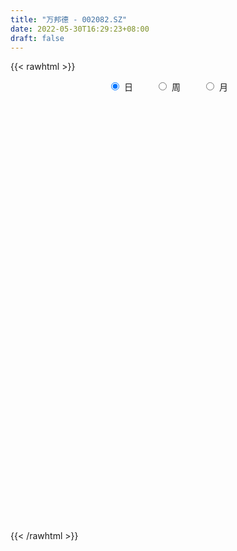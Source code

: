 ```yaml
---
title: "万邦德 - 002082.SZ"
date: 2022-05-30T16:29:23+08:00
draft: false
---
```

{{< rawhtml >}}
    <div style="text-align: center">
        <label style="padding: 1rem;"><input style="margin-right: .5rem" type="radio" name="period" value="D" checked onclick="period_change(this)">日</label>
        <label style="padding: 1rem;"><input style="margin-right: .5rem" type="radio" name="period" value="W" onclick="period_change(this)">周</label>
        <label style="padding: 1rem;"><input style="margin-right: .5rem" type="radio" name="period" value="M" onclick="period_change(this)">月</label>
    </div>
    <div id="chart" style="height: 700px;"></div> 
    <script type="text/javascript">
        const D_v = [28041.05,21385.95,26656.6,60940.39,84590.43,48829.0,74151.83,67002.78,101753.19,66875.9,48591.15,37279.53,41917.59,30483.77,31093.28,25110.01,25707.08,20343.27,20850.24,19940.34,15961.66,18935.76,33707.03,16311.0,20662.87,30555.64,23212.0,17057.17,13173.0,21598.0,29287.83,27533.88,14285.0,12493.0,19535.0,25177.94,18596.88,20630.01,17788.0,16019.2,27552.15,14223.0,18179.01,25129.67,15780.05,12819.27,15239.25,21300.01,19626.08,17067.39,13701.0,17427.08,26303.26,21271.68,14288.82,13863.0,11396.02,9506.0,12173.08,16184.8,18778.0,13292.35,17015.34,21095.1,14339.01,12090.0,19205.4,14644.54,18525.0,44037.96,27195.15,16597.19,14135.59,17952.23,19597.12,23151.64,30076.55,21610.22,21503.87,30706.49,16495.06,15953.96,33620.06,25690.94,16095.38,21426.0,16592.62,16226.53,12427.81,11813.21,15166.0,11798.81,19248.0,9147.27,12982.02,21003.88,21719.78,41225.14,16579.11,15783.35,12030.8,8662.0,10385.47,10559.0,7126.02,13266.0,5618.65,9020.53,8719.0,5116.09,10324.0,12404.0,6352.09,8592.65,10605.96,9063.35,5489.33,9841.49,14915.46,8014.5,14176.0,13998.31,8562.55,8955.76,6453.0,59122.06,32837.22,28508.09,21810.07,14129.0,24237.1,18666.27,18986.96,43755.73,20900.0,14172.0,12159.0,10008.0,9577.0,9800.53,15966.61,14773.0,12353.28,7121.0,15126.49,91057.87,97061.16,25760.23,345442.29,372550.57,375080.97,246952.52,254947.68,413386.56,280874.47,247018.8,208793.02,158878.63,103261.04,93409.78,155860.2,122015.16,246918.17,331016.28,459202.37,293415.49,141907.44,140925.74,115643.38,81020.68,83452.08,65970.26,63623.34,46884.3,50453.51,47423.0,68354.76,53913.46,54952.0,55468.66,50251.98,35414.56,86560.71,61275.4,66046.77,47438.2,40176.95,99055.26,61282.76,52797.34,30763.6,49667.69,39818.6,60821.0,83136.11,60189.1,70164.84,60967.79,74831.02,62695.0,65277.73,56711.79,95387.61,99958.09,122828.16,287801.31,208081.83,183668.78,270096.0,158067.17,214300.05,155204.78,226303.9,148052.21,130141.76,122630.22,494789.21,298608.36,224269.18,207988.98,167040.18,158742.86,74945.55,76862.38,78422.59,76948.0,59049.0,79240.83,69661.63,66692.62,85037.84,75673.0,61121.11,60138.63,44965.8,48481.2,101856.0,59197.0,44099.85,46851.0,45711.94,46235.01,32123.44,50266.62,65413.0,59716.0,41071.0,40483.85,37514.0,55789.71]
const D_histogram = [0.0,-0.005654245,-0.0208292091,0.000971908,0.0341271556,0.040527504,0.0498458405,0.0654134741,0.1034674614,0.0989483161,0.0747764769,0.0617195893,0.0568113069,0.045012872,0.017286367,-0.0087986476,-0.0248092147,-0.0444584704,-0.0480262402,-0.0635541386,-0.0773232667,-0.0865392894,-0.0628650287,-0.0464769561,-0.0437051809,-0.0571716448,-0.0563671468,-0.0490842938,-0.0526889023,-0.0449395666,-0.0342066652,-0.0482536372,-0.0623077458,-0.0646385732,-0.0714773209,-0.0901927856,-0.0800659681,-0.062420571,-0.0523325853,-0.0422855777,-0.0524780336,-0.0561951572,-0.0497871403,-0.0506570347,-0.0457166979,-0.0411184635,-0.0336910988,-0.0324611757,-0.0325534712,-0.0493498897,-0.0539251485,-0.0166543106,0.0225928274,0.0533116588,0.0648279169,0.0610042103,0.0501798215,0.0462696061,0.0391344631,0.0264337788,0.0287192097,0.0210670853,0.0069012379,-0.0221075965,-0.0333215833,-0.0416527751,-0.0482835934,-0.0450947078,-0.0307099956,0.0193640931,0.0278735331,0.0391775736,0.0375114595,0.0423958105,0.0382696592,0.0337303879,0.0284550822,0.0248446597,0.0313448649,0.0463227294,0.0535981272,0.0427786859,0.0600161967,0.0414683693,0.0313630802,0.0167968375,-0.0011164947,-0.0214624799,-0.0307305377,-0.0344138073,-0.0438977703,-0.0506766888,-0.0731582192,-0.0709513959,-0.0621588366,-0.0355178274,-0.0034726055,0.0468805162,0.0721388689,0.0827325094,0.0865815754,0.0826132783,0.0692977052,0.0436435784,0.0217120707,0.0083194412,-0.0041434958,-0.0096173583,-0.0167835018,-0.0131092407,-0.0193957488,-0.0200645386,-0.0203223444,-0.0202627201,-0.0110266065,-0.0041560074,0.001519414,0.0004011533,0.0142277502,0.0207098375,0.0324123509,0.0352124074,0.0379491264,0.0321198933,0.0294503539,0.0709537258,0.082285062,0.0968979581,0.1061990237,0.1025066377,0.1040318449,0.0925558591,0.0822560868,0.0743223485,0.0540782125,0.0334378999,0.0122787058,-0.0011045559,-0.0133771601,-0.0153453133,-0.0266711033,-0.0368258069,-0.0500974729,-0.054940236,-0.0490154274,0.0240861949,0.1417877039,0.288608407,0.2755710904,0.3315100284,0.3835979452,0.3058610167,0.3205235318,0.3475668688,0.3169809464,0.260727671,0.1192654512,0.0291807946,-0.0597834148,-0.0985730755,-0.114505218,-0.1271398972,-0.0869779042,0.027126737,0.0685765515,-0.0105935761,-0.0897157894,-0.1823247192,-0.2385496421,-0.2920912035,-0.3557946533,-0.3681101722,-0.3907663222,-0.3757058129,-0.3541691888,-0.3135789843,-0.2586304005,-0.2212239996,-0.2115856295,-0.1855513741,-0.1559259349,-0.1220563556,-0.0889384698,-0.0616541762,-0.0252761445,-0.0175947297,-0.0040116566,0.008738498,0.0107056449,0.0147211629,0.0140329179,0.0295458397,0.0345493091,0.0166702065,-0.0293300543,-0.0809052038,-0.1260665888,-0.1307298228,-0.10117089,-0.0974298231,-0.1213321245,-0.1118916139,-0.0907268112,-0.0701361015,0.0149074269,0.0605517907,0.0904579382,0.1202129545,0.1639938639,0.1577375444,0.1749705009,0.1730768988,0.1544326923,0.1048550792,0.0873885618,0.1430955888,0.1890894933,0.1980735791,0.1752800975,0.0765667046,-0.013039302,-0.1113552603,-0.1714321631,-0.2091069208,-0.2398615275,-0.2768833501,-0.2948398716,-0.3375239197,-0.3537710738,-0.328177541,-0.2807818082,-0.2113546567,-0.148507174,-0.0908252614,-0.0366450935,0.0157744395,0.0668592756,0.1149153887,0.1416994681,0.1636344477,0.1727109853,0.1824312997,0.1826952952,0.1785165446,0.1873197644,0.1510409285,0.1308209119,0.109940872,0.0863002478,0.0606955744]
const D_fast = [0.0,-0.0070678063,-0.0274500726,-0.0054059785,0.0362810579,0.0528132824,0.074593079,0.1065140811,0.1704349337,0.1906528674,0.1851751475,0.1875481572,0.1968427016,0.1962974847,0.1728925714,0.1446078949,0.1223950242,0.0916311508,0.076056821,0.044640388,0.0115404432,-0.0193104018,-0.0113523983,-0.0065835648,-0.0147380848,-0.04249746,-0.0557847486,-0.0607729691,-0.0775498031,-0.0810353591,-0.078854124,-0.1049645053,-0.1345955504,-0.1530860211,-0.177794099,-0.2190577601,-0.2289474346,-0.2269071803,-0.2299023409,-0.2304267277,-0.253738692,-0.2715046049,-0.2775433731,-0.2910775262,-0.2975663638,-0.3032477453,-0.3042431553,-0.3111285261,-0.3193591895,-0.3484930803,-0.3665496263,-0.3334423661,-0.2885470212,-0.2445002751,-0.2167770377,-0.2053496918,-0.2036291252,-0.195971939,-0.1933234663,-0.1994157059,-0.1899504726,-0.1923358257,-0.2047763635,-0.239312097,-0.2588564797,-0.2776008653,-0.296302582,-0.3043873733,-0.29768016,-0.2427650481,-0.2272872247,-0.2061887908,-0.1984770401,-0.1829937364,-0.177552473,-0.1736591472,-0.1718206824,-0.16921994,-0.1548835186,-0.1283249717,-0.1076500421,-0.1077748119,-0.075533252,-0.083713987,-0.085978506,-0.0963455394,-0.1145379953,-0.1402496004,-0.1572002927,-0.1694870141,-0.1899454196,-0.2093935103,-0.2501645955,-0.2656956213,-0.2724427711,-0.2546812188,-0.2235041482,-0.1614308975,-0.1181378276,-0.0868610597,-0.0613665998,-0.0446815775,-0.0406727243,-0.0554159564,-0.0719194464,-0.0832322156,-0.0967310266,-0.1046092287,-0.1159712476,-0.1155742966,-0.126709742,-0.1323946664,-0.1377330584,-0.142739114,-0.1362596521,-0.1304280548,-0.12437278,-0.1253907523,-0.1080072178,-0.0963476712,-0.0765420701,-0.0649389117,-0.0527149111,-0.0505141709,-0.0458211218,0.0134206816,0.0453232833,0.0841606689,0.1200114904,0.1419457638,0.1694789323,0.1811419112,0.1914061606,0.2020530095,0.1953284266,0.183047589,0.1649580713,0.1512986706,0.1356817764,0.1298772949,0.1118837291,0.0925225737,0.0667265395,0.0481487174,0.0418196691,0.1209428402,0.2740912752,0.4930640801,0.548919536,0.6877359811,0.8357233842,0.8344517098,0.9292451079,1.0431801621,1.0918394763,1.1007681187,0.9891222617,0.9063328038,0.8024227407,0.738989811,0.694431364,0.6500117105,0.6684292274,0.7893155529,0.8479095053,0.7660909837,0.664539823,0.5263497134,0.41048738,0.2839230177,0.1312709045,0.0269278426,-0.0934198879,-0.1722858318,-0.239291505,-0.2770960465,-0.2868050629,-0.3047046619,-0.3479626991,-0.3683162873,-0.3776723317,-0.3743168414,-0.363433573,-0.3515628234,-0.3215038279,-0.3182210955,-0.3056409365,-0.2907061574,-0.2860625994,-0.2783667906,-0.2755468061,-0.2526474245,-0.2390066277,-0.2527181787,-0.306050953,-0.3778524035,-0.4545304357,-0.4918761254,-0.4876099151,-0.508226304,-0.5624616365,-0.5809940294,-0.5825109295,-0.5794542452,-0.4906838601,-0.4299015486,-0.3773809165,-0.3175726616,-0.2327932862,-0.1996152196,-0.1386396378,-0.0972640152,-0.0773000487,-0.1006638919,-0.096283269,-0.0048023448,0.0884639331,0.1469664137,0.1679929564,0.0884212397,-0.0044445924,-0.1305993657,-0.2335343093,-0.3234857973,-0.4142057858,-0.520448446,-0.6121149353,-0.7391799633,-0.843869886,-0.9003207383,-0.9231204576,-0.9065319703,-0.8808112811,-0.8458356839,-0.8008167893,-0.7444536464,-0.6766539915,-0.5998690312,-0.5376600847,-0.4748164932,-0.4225622093,-0.36723407,-0.3212962507,-0.2808458651,-0.2252127042,-0.223731308,-0.2112460966,-0.2046409185,-0.2067064808,-0.2171372605]
const D_slow = [0.0,-0.0014135613,-0.0066208635,-0.0063778865,0.0021539024,0.0122857784,0.0247472385,0.041100607,0.0669674724,0.0917045514,0.1103986706,0.1258285679,0.1400313947,0.1512846127,0.1556062044,0.1534065425,0.1472042388,0.1360896212,0.1240830612,0.1081945265,0.0888637099,0.0672288875,0.0515126304,0.0398933913,0.0289670961,0.0146741849,0.0005823982,-0.0116886753,-0.0248609008,-0.0360957925,-0.0446474588,-0.0567108681,-0.0722878046,-0.0884474479,-0.1063167781,-0.1288649745,-0.1488814665,-0.1644866093,-0.1775697556,-0.18814115,-0.2012606584,-0.2153094477,-0.2277562328,-0.2404204915,-0.2518496659,-0.2621292818,-0.2705520565,-0.2786673504,-0.2868057182,-0.2991431906,-0.3126244778,-0.3167880554,-0.3111398486,-0.2978119339,-0.2816049547,-0.2663539021,-0.2538089467,-0.2422415452,-0.2324579294,-0.2258494847,-0.2186696823,-0.213402911,-0.2116776015,-0.2172045006,-0.2255348964,-0.2359480902,-0.2480189885,-0.2592926655,-0.2669701644,-0.2621291411,-0.2551607579,-0.2453663645,-0.2359884996,-0.2253895469,-0.2158221322,-0.2073895352,-0.2002757646,-0.1940645997,-0.1862283835,-0.1746477011,-0.1612481693,-0.1505534978,-0.1355494487,-0.1251823563,-0.1173415863,-0.1131423769,-0.1134215006,-0.1187871205,-0.126469755,-0.1350732068,-0.1460476494,-0.1587168216,-0.1770063764,-0.1947442253,-0.2102839345,-0.2191633914,-0.2200315427,-0.2083114137,-0.1902766965,-0.1695935691,-0.1479481753,-0.1272948557,-0.1099704294,-0.0990595348,-0.0936315171,-0.0915516568,-0.0925875308,-0.0949918704,-0.0991877458,-0.102465056,-0.1073139932,-0.1123301278,-0.1174107139,-0.122476394,-0.1252330456,-0.1262720474,-0.1258921939,-0.1257919056,-0.1222349681,-0.1170575087,-0.108954421,-0.1001513191,-0.0906640375,-0.0826340642,-0.0752714757,-0.0575330443,-0.0369617788,-0.0127372892,0.0138124667,0.0394391261,0.0654470874,0.0885860521,0.1091500738,0.127730661,0.1412502141,0.1496096891,0.1526793655,0.1524032265,0.1490589365,0.1452226082,0.1385548324,0.1293483806,0.1168240124,0.1030889534,0.0908350966,0.0968566453,0.1323035713,0.204455673,0.2733484456,0.3562259527,0.452125439,0.5285906932,0.6087215761,0.6956132933,0.7748585299,0.8400404477,0.8698568105,0.8771520091,0.8622061554,0.8375628866,0.8089365821,0.7771516077,0.7554071317,0.7621888159,0.7793329538,0.7766845598,0.7542556124,0.7086744326,0.6490370221,0.5760142212,0.4870655579,0.3950380148,0.2973464343,0.2034199811,0.1148776839,0.0364829378,-0.0281746623,-0.0834806622,-0.1363770696,-0.1827649132,-0.2217463969,-0.2522604858,-0.2744951032,-0.2899086473,-0.2962276834,-0.3006263658,-0.30162928,-0.2994446555,-0.2967682442,-0.2930879535,-0.289579724,-0.2821932641,-0.2735559368,-0.2693883852,-0.2767208988,-0.2969471997,-0.3284638469,-0.3611463026,-0.3864390251,-0.4107964809,-0.441129512,-0.4691024155,-0.4917841183,-0.5093181437,-0.505591287,-0.4904533393,-0.4678388547,-0.4377856161,-0.3967871501,-0.357352764,-0.3136101388,-0.2703409141,-0.231732741,-0.2055189712,-0.1836718307,-0.1478979335,-0.1006255602,-0.0511071654,-0.0072871411,0.0118545351,0.0085947096,-0.0192441055,-0.0621021462,-0.1143788764,-0.1743442583,-0.2435650959,-0.3172750637,-0.4016560437,-0.4900988121,-0.5721431974,-0.6423386494,-0.6951773136,-0.7323041071,-0.7550104224,-0.7641716958,-0.7602280859,-0.743513267,-0.7147844199,-0.6793595528,-0.6384509409,-0.5952731946,-0.5496653697,-0.5039915459,-0.4593624097,-0.4125324686,-0.3747722365,-0.3420670085,-0.3145817905,-0.2930067286,-0.277832835]
const D_data = [['2021-05-19', 12.6227, 12.3667, 12.347, 12.6227],['2021-05-20', 12.3076, 12.2781, 12.1895, 12.5538],['2021-05-21', 12.1698, 12.091, 11.9827, 12.3076],['2021-05-24', 12.1009, 12.5636, 11.8646, 12.7802],['2021-05-25', 12.6129, 12.8689, 12.6129, 13.0756],['2021-05-26', 12.6719, 12.6719, 12.5341, 12.859],['2021-05-27', 12.9476, 12.7901, 12.7605, 13.2922],['2021-05-28', 12.8098, 12.987, 12.6522, 13.2627],['2021-05-31', 13.4, 13.49, 13.3, 13.66],['2021-06-01', 13.47, 13.14, 13.0, 13.47],['2021-06-02', 13.15, 12.9, 12.85, 13.3],['2021-06-03', 12.94, 13.01, 12.85, 13.25],['2021-06-04', 13.02, 13.13, 12.84, 13.4],['2021-06-07', 13.15, 13.06, 12.73, 13.4],['2021-06-08', 12.98, 12.8, 12.75, 13.0],['2021-06-09', 12.88, 12.7, 12.67, 12.88],['2021-06-10', 12.7, 12.72, 12.6, 12.88],['2021-06-11', 12.72, 12.57, 12.5, 12.77],['2021-06-15', 12.57, 12.69, 12.42, 12.9],['2021-06-16', 12.68, 12.46, 12.35, 12.68],['2021-06-17', 12.55, 12.36, 12.3, 12.55],['2021-06-18', 12.37, 12.3, 12.22, 12.46],['2021-06-21', 12.32, 12.7, 12.32, 12.77],['2021-06-22', 12.73, 12.68, 12.65, 12.79],['2021-06-23', 12.85, 12.53, 12.48, 12.86],['2021-06-24', 12.53, 12.26, 12.05, 12.61],['2021-06-25', 12.23, 12.36, 12.06, 12.71],['2021-06-28', 12.37, 12.42, 12.21, 12.54],['2021-06-29', 12.4, 12.25, 12.2, 12.4],['2021-06-30', 12.25, 12.36, 12.12, 12.69],['2021-07-01', 12.36, 12.41, 12.24, 12.67],['2021-07-02', 12.35, 12.05, 12.03, 12.4],['2021-07-05', 12.05, 11.92, 11.88, 12.17],['2021-07-06', 11.92, 11.96, 11.84, 12.1],['2021-07-07', 12.02, 11.81, 11.77, 12.06],['2021-07-08', 11.82, 11.51, 11.45, 11.85],['2021-07-09', 11.35, 11.76, 11.35, 11.79],['2021-07-12', 11.9, 11.85, 11.77, 12.05],['2021-07-13', 11.84, 11.76, 11.56, 11.89],['2021-07-14', 11.82, 11.75, 11.68, 11.9],['2021-07-15', 11.76, 11.43, 11.36, 11.76],['2021-07-16', 11.4, 11.4, 11.36, 11.6],['2021-07-19', 11.4, 11.46, 11.2, 11.59],['2021-07-20', 11.46, 11.31, 11.24, 11.46],['2021-07-21', 11.31, 11.32, 11.27, 11.53],['2021-07-22', 11.49, 11.27, 11.23, 11.49],['2021-07-23', 11.27, 11.27, 11.17, 11.4],['2021-07-26', 11.27, 11.15, 10.99, 11.27],['2021-07-27', 11.15, 11.07, 11.05, 11.35],['2021-07-28', 11.07, 10.74, 10.7, 11.08],['2021-07-29', 11.05, 10.75, 10.68, 11.05],['2021-07-30', 10.75, 11.29, 10.65, 11.29],['2021-08-02', 11.28, 11.48, 11.0, 11.67],['2021-08-03', 11.5, 11.55, 11.23, 11.66],['2021-08-04', 11.58, 11.43, 11.31, 11.58],['2021-08-05', 11.45, 11.27, 11.21, 11.62],['2021-08-06', 11.27, 11.15, 11.02, 11.28],['2021-08-09', 11.0, 11.2, 11.0, 11.55],['2021-08-10', 11.2, 11.13, 11.06, 11.26],['2021-08-11', 11.1, 11.0, 10.98, 11.21],['2021-08-12', 10.99, 11.15, 10.89, 11.22],['2021-08-13', 11.15, 11.0, 10.92, 11.2],['2021-08-16', 11.01, 10.84, 10.82, 11.07],['2021-08-17', 10.8, 10.5, 10.48, 10.87],['2021-08-18', 10.5, 10.56, 10.41, 10.73],['2021-08-19', 10.56, 10.48, 10.42, 10.61],['2021-08-20', 10.4, 10.39, 10.25, 10.48],['2021-08-23', 10.39, 10.43, 10.39, 10.5],['2021-08-24', 10.43, 10.55, 10.31, 10.57],['2021-08-25', 10.55, 11.13, 10.4, 11.37],['2021-08-26', 11.15, 10.75, 10.72, 11.22],['2021-08-27', 10.76, 10.83, 10.58, 10.91],['2021-08-30', 10.79, 10.69, 10.65, 10.88],['2021-08-31', 10.65, 10.78, 10.5, 10.88],['2021-09-01', 10.84, 10.67, 10.6, 11.04],['2021-09-02', 10.71, 10.64, 10.46, 10.71],['2021-09-03', 10.6, 10.6, 10.49, 10.95],['2021-09-06', 10.61, 10.59, 10.48, 10.71],['2021-09-07', 10.61, 10.72, 10.57, 10.75],['2021-09-08', 10.75, 10.89, 10.72, 10.98],['2021-09-09', 10.81, 10.87, 10.75, 10.97],['2021-09-10', 10.87, 10.65, 10.6, 10.9],['2021-09-13', 10.65, 11.04, 10.55, 11.04],['2021-09-14', 11.0, 10.61, 10.59, 11.0],['2021-09-15', 10.7, 10.65, 10.6, 10.77],['2021-09-16', 10.64, 10.53, 10.5, 10.85],['2021-09-17', 10.45, 10.39, 10.31, 10.49],['2021-09-22', 10.34, 10.23, 10.19, 10.34],['2021-09-23', 10.27, 10.25, 10.24, 10.37],['2021-09-24', 10.27, 10.24, 10.13, 10.38],['2021-09-27', 10.25, 10.08, 10.01, 10.27],['2021-09-28', 10.06, 10.01, 9.98, 10.11],['2021-09-29', 10.0, 9.66, 9.64, 10.01],['2021-09-30', 9.7, 9.83, 9.68, 9.92],['2021-10-08', 9.82, 9.86, 9.75, 9.94],['2021-10-11', 9.86, 10.11, 9.81, 10.25],['2021-10-12', 10.11, 10.29, 10.0, 10.4],['2021-10-13', 10.24, 10.73, 10.2, 10.8],['2021-10-14', 10.82, 10.64, 10.38, 10.85],['2021-10-15', 10.64, 10.59, 10.42, 10.64],['2021-10-18', 10.59, 10.59, 10.4, 10.73],['2021-10-19', 10.5, 10.54, 10.46, 10.65],['2021-10-20', 10.54, 10.42, 10.39, 10.56],['2021-10-21', 10.4, 10.19, 10.17, 10.42],['2021-10-22', 10.11, 10.12, 10.11, 10.27],['2021-10-25', 10.12, 10.13, 9.95, 10.21],['2021-10-26', 10.15, 10.06, 10.0, 10.21],['2021-10-27', 10.24, 10.08, 10.01, 10.24],['2021-10-28', 10.08, 10.0, 9.85, 10.14],['2021-10-29', 9.99, 10.1, 9.91, 10.12],['2021-11-01', 10.11, 9.94, 9.93, 10.13],['2021-11-02', 10.15, 9.96, 9.85, 10.15],['2021-11-03', 9.96, 9.93, 9.89, 10.05],['2021-11-04', 9.93, 9.9, 9.8, 9.93],['2021-11-05', 9.83, 10.01, 9.81, 10.07],['2021-11-08', 10.01, 10.0, 9.94, 10.07],['2021-11-09', 9.99, 10.0, 9.96, 10.05],['2021-11-10', 10.01, 9.91, 9.81, 10.05],['2021-11-11', 9.93, 10.12, 9.91, 10.15],['2021-11-12', 10.12, 10.08, 10.02, 10.16],['2021-11-15', 10.14, 10.2, 10.0, 10.26],['2021-11-16', 10.19, 10.14, 10.1, 10.36],['2021-11-17', 10.13, 10.17, 10.06, 10.23],['2021-11-18', 10.16, 10.07, 10.06, 10.2],['2021-11-19', 10.05, 10.1, 9.97, 10.1],['2021-11-22', 10.3, 10.79, 10.21, 10.96],['2021-11-23', 10.8, 10.61, 10.55, 10.89],['2021-11-24', 10.63, 10.79, 10.6, 10.87],['2021-11-25', 10.8, 10.87, 10.7, 10.98],['2021-11-26', 10.88, 10.81, 10.69, 10.97],['2021-11-29', 10.81, 10.96, 10.75, 11.05],['2021-11-30', 10.88, 10.86, 10.74, 11.04],['2021-12-01', 10.75, 10.9, 10.74, 10.93],['2021-12-02', 11.11, 10.96, 10.9, 11.39],['2021-12-03', 10.91, 10.8, 10.6, 11.03],['2021-12-06', 10.98, 10.74, 10.65, 11.0],['2021-12-07', 10.81, 10.66, 10.59, 10.83],['2021-12-08', 10.75, 10.69, 10.56, 10.75],['2021-12-09', 10.7, 10.65, 10.56, 10.7],['2021-12-10', 10.66, 10.75, 10.58, 10.76],['2021-12-13', 10.75, 10.6, 10.52, 10.85],['2021-12-14', 10.52, 10.55, 10.47, 10.64],['2021-12-15', 10.64, 10.43, 10.37, 10.64],['2021-12-16', 10.46, 10.46, 10.37, 10.57],['2021-12-17', 10.46, 10.57, 10.38, 10.63],['2021-12-20', 11.1, 11.63, 10.9, 11.63],['2021-12-21', 12.79, 12.79, 12.69, 12.79],['2021-12-22', 14.07, 14.07, 14.07, 14.07],['2021-12-23', 14.79, 12.69, 12.66, 14.79],['2021-12-24', 11.7, 13.96, 11.7, 13.96],['2021-12-27', 13.39, 14.55, 12.6, 15.3],['2021-12-28', 13.72, 13.2, 13.1, 14.2],['2021-12-29', 13.51, 14.52, 13.51, 14.52],['2021-12-30', 14.63, 15.15, 14.27, 15.92],['2021-12-31', 14.7, 14.79, 14.01, 15.15],['2022-01-04', 14.61, 14.58, 14.31, 15.59],['2022-01-05', 14.3, 13.25, 13.12, 14.4],['2022-01-06', 13.05, 13.45, 12.79, 13.65],['2022-01-07', 13.47, 13.09, 13.02, 13.65],['2022-01-10', 13.1, 13.43, 13.07, 13.62],['2022-01-11', 13.48, 13.6, 13.22, 14.2],['2022-01-12', 13.3, 13.58, 13.11, 13.85],['2022-01-13', 13.85, 14.34, 13.63, 14.8],['2022-01-14', 14.0, 15.77, 13.86, 15.77],['2022-01-17', 16.06, 15.43, 15.18, 17.35],['2022-01-18', 15.21, 13.95, 13.89, 15.42],['2022-01-19', 13.61, 13.59, 13.4, 13.9],['2022-01-20', 13.68, 12.95, 12.88, 13.81],['2022-01-21', 12.89, 12.93, 12.58, 13.25],['2022-01-24', 12.73, 12.54, 12.45, 12.98],['2022-01-25', 12.54, 11.91, 11.88, 12.66],['2022-01-26', 11.99, 12.12, 11.91, 12.2],['2022-01-27', 12.12, 11.64, 11.56, 12.22],['2022-01-28', 11.75, 11.82, 11.55, 11.99],['2022-02-07', 11.9, 11.73, 11.65, 12.2],['2022-02-08', 11.78, 11.88, 11.54, 11.91],['2022-02-09', 11.88, 12.09, 11.67, 12.16],['2022-02-10', 12.09, 11.92, 11.79, 12.19],['2022-02-11', 11.96, 11.51, 11.45, 11.96],['2022-02-14', 11.49, 11.63, 11.25, 12.12],['2022-02-15', 11.63, 11.66, 11.45, 11.8],['2022-02-16', 11.71, 11.74, 11.53, 11.79],['2022-02-17', 12.22, 11.79, 11.71, 12.48],['2022-02-18', 11.78, 11.78, 11.57, 12.0],['2022-02-21', 11.78, 11.99, 11.6, 12.01],['2022-02-22', 11.86, 11.69, 11.6, 11.89],['2022-02-23', 11.68, 11.77, 11.65, 11.9],['2022-02-24', 11.7, 11.79, 11.63, 12.3],['2022-02-25', 11.8, 11.66, 11.62, 11.91],['2022-02-28', 11.49, 11.67, 11.17, 11.68],['2022-03-01', 11.55, 11.59, 11.55, 11.73],['2022-03-02', 11.54, 11.81, 11.52, 11.99],['2022-03-03', 11.86, 11.72, 11.72, 11.93],['2022-03-04', 11.68, 11.38, 11.3, 11.92],['2022-03-07', 11.38, 10.81, 10.76, 11.53],['2022-03-08', 10.9, 10.39, 10.31, 10.99],['2022-03-09', 10.48, 10.08, 9.67, 10.49],['2022-03-10', 10.22, 10.3, 10.14, 10.39],['2022-03-11', 10.25, 10.65, 10.05, 10.71],['2022-03-14', 10.74, 10.28, 10.25, 10.85],['2022-03-15', 10.17, 9.73, 9.72, 10.21],['2022-03-16', 9.86, 9.95, 9.49, 10.03],['2022-03-17', 10.01, 10.03, 9.65, 10.25],['2022-03-18', 10.01, 10.0, 9.79, 10.09],['2022-03-21', 10.2, 11.0, 10.0, 11.0],['2022-03-22', 11.1, 10.82, 10.53, 11.44],['2022-03-23', 10.75, 10.82, 10.61, 11.34],['2022-03-24', 10.8, 11.0, 10.56, 11.08],['2022-03-25', 10.86, 11.43, 10.84, 11.88],['2022-03-28', 11.25, 10.98, 10.75, 11.39],['2022-03-29', 10.83, 11.39, 10.68, 11.45],['2022-03-30', 11.38, 11.29, 11.0, 11.38],['2022-03-31', 11.24, 11.12, 11.1, 11.82],['2022-04-01', 10.9, 10.62, 10.57, 10.92],['2022-04-06', 11.01, 10.89, 10.81, 11.19],['2022-04-07', 11.43, 11.98, 11.32, 11.98],['2022-04-08', 12.37, 12.25, 12.08, 12.9],['2022-04-11', 11.5, 12.08, 11.39, 12.69],['2022-04-12', 11.82, 11.79, 11.4, 12.0],['2022-04-13', 11.75, 10.61, 10.61, 11.75],['2022-04-14', 10.2, 10.24, 9.95, 10.57],['2022-04-15', 10.24, 9.57, 9.52, 10.24],['2022-04-18', 9.5, 9.5, 9.27, 9.58],['2022-04-19', 9.5, 9.35, 9.2, 9.56],['2022-04-20', 9.33, 9.05, 8.97, 9.46],['2022-04-21', 9.04, 8.55, 8.51, 9.04],['2022-04-22', 8.55, 8.37, 8.2, 8.55],['2022-04-25', 8.26, 7.59, 7.53, 8.26],['2022-04-26', 7.58, 7.42, 7.4, 7.73],['2022-04-27', 7.28, 7.62, 7.1, 7.62],['2022-04-28', 7.68, 7.76, 7.47, 7.88],['2022-04-29', 7.8, 8.06, 7.76, 8.13],['2022-05-05', 7.98, 8.09, 7.83, 8.19],['2022-05-06', 7.9, 8.15, 7.8, 8.3],['2022-05-09', 8.12, 8.25, 8.02, 8.28],['2022-05-10', 8.15, 8.4, 8.08, 8.41],['2022-05-11', 8.44, 8.59, 8.4, 8.95],['2022-05-12', 8.5, 8.79, 8.5, 8.81],['2022-05-13', 8.8, 8.73, 8.62, 8.93],['2022-05-16', 8.91, 8.83, 8.71, 8.93],['2022-05-17', 8.83, 8.8, 8.75, 8.93],['2022-05-18', 8.82, 8.92, 8.77, 9.01],['2022-05-19', 8.92, 8.9, 8.8, 8.93],['2022-05-20', 8.97, 8.91, 8.84, 9.25],['2022-05-23', 8.95, 9.17, 8.89, 9.18],['2022-05-24', 9.18, 8.61, 8.61, 9.22],['2022-05-25', 8.58, 8.72, 8.52, 8.85],['2022-05-26', 8.78, 8.65, 8.47, 8.79],['2022-05-27', 8.69, 8.53, 8.44, 8.8],['2022-05-30', 8.54, 8.39, 8.25, 8.6]]
const W_v = [257753.64,704080.85,315986.1300000001,221655.2,439594.6900000001,185148.46,198625.46,212875.85,150794.68,331774.33,366028.04,174206.91,397395.1,980175.1599999999,426768.91,567205.3199999999,1449136.3299999998,1522506.0399999998,813875.1799999999,1399775.1600000001,684935.1,717431.75,325068.02,298776.6199999999,297087.14,330885.21,179445.87,507348.05,317781.35,245672.75,404835.84,181757.62,203563.0,260334.63,131217.5,210602.59,175083.1,153659.9,694477.98,291260.71,162509.52,204514.53,169467.51,100082.11,90438.01,106122.41,121076.84,179616.44,174402.15,86493.17,58141.77,239271.88,261757.55,181962.16,137975.75,114068.86,66501.83,92669.0,54610.66,42353.59,65687.51,60093.69,78157.13,63641.15,110579.92,97002.42,84205.51,135968.82,106977.06,154650.56,143939.22,100821.51,66999.15,59004.24,34671.25,65242.44,78372.07,86900.07,96328.49,79523.04,141471.78,250190.52,386253.77,250232.3,212624.47,759323.99,616522.22,406499.68,388940.75,194140.75,61983.58,161070.01,139434.19,89273.06,98279.9,65404.5,82707.85,85312.89,75590.55,139418.13,89903.9,85758.68,84530.67,69130.23,106653.8,165391.02,102786.15,94388.99,101087.91,106329.28,193329.88,195438.91,62831.21,110683.72,131148.56,84884.42,96725.53,98761.76,103078.95,93715.19,62691.41,91624.99,246739.17,190835.92,195558.36,225812.5,184988.53,148396.86,126211.67,569406.75,542393.29,1156781.54,775086.9199999999,769693.6300000001,422011.93,269927.63,281391.31,179743.95,133958.7,189186.17,450553.92,332124.73,94877.98,122291.02,108816.97,82594.18,91815.08,112210.41,231992.95,117473.21,165254.85,335349.7,266523.49,184603.95,1181917.47,2090019.6299999999,2115666.8600000003,1859601.48,663286.04,487818.1800000001,612439.01,479639.09,599671.9299999999,233256.55,50123.77,450832.07,371000.95,142573.52,322492.54,247412.68,199588.49,167659.36,123890.68,177451.16,250720.96,191123.62,210622.35,196596.04,211723.39,159509.99,105079.58,251721.65,326298.25,116815.88,230470.72,180618.67,111330.55,188322.13,319573.04,156413.76,128028.4,118723.97,131604.9,194563.7,55810.58,133370.08,203065.31,335514.4300000001,296417.36,132737.41,75688.0,124448.54,108649.88,90087.82,96212.36,87147.25,89121.56,87122.78,69934.23,83744.85,120999.84,104913.13,106269.6,113425.0,40467.55,55360.08,12982.02,116311.26,48763.29,41740.27,48278.7,47324.13,52145.62,156406.44,126546.06,55716.53,65340.38,931872.1200000001,1571242.2,717951.49,949219.5900000001,1151094.4199999999,340950.66,275096.73,288971.3100000001,313999.94,233868.23,349288.86,380030.22,1072476.0800000001,901928.11,747561.1899999999,1056649.5600000001,366227.52,376305.92,121259.74,298599.85,221188.01,244197.85,55789.71]
const W_histogram = [0.0,0.0507605698,0.0920271294,0.0968455732,0.1242050959,0.1126087726,0.1264821907,0.1265669093,0.1219920089,0.1431954229,0.1974722559,0.184791028,0.294275522,0.4323374624,0.4424911081,0.5715188141,0.666698567,0.5690322344,0.4258625853,0.3866957336,0.2493784798,0.0804084803,-0.0685387353,-0.2208204461,-0.3116632653,-0.3719840487,-0.3993746396,-0.58789945,-0.6925941529,-0.7358218429,-0.7594969693,-0.7481230249,-0.7582679025,-0.7232765431,-0.6360191086,-0.5228474432,-0.4093231565,-0.3253764528,-0.163274155,-0.0804860232,-0.0348339292,0.0211448321,-0.0191016437,-0.0215059989,-0.0470884982,-0.0479637693,-0.143455604,-0.0984277512,-0.0479797248,-0.0604681706,-0.0329498412,-0.0151703348,-0.1010187136,-0.2675292849,-0.3073992421,-0.3598718725,-0.3745530333,-0.3484417751,-0.3165335983,-0.2881399555,-0.2349053115,-0.1844636387,-0.2129438166,-0.2387389141,-0.1984006253,-0.1207433594,-0.0439381847,0.0711518768,0.1012197629,0.1455602886,0.1930953067,0.1901525691,0.1782027604,0.1564945432,0.1690947754,0.20091489,0.2277925321,0.2422030329,0.209711862,0.2085141963,0.2308514503,0.2854455581,0.3263934546,0.3503264151,0.3764048071,0.4201866426,0.5312707644,0.6155695258,0.5756726973,0.4512771043,0.3754190869,0.300276622,0.2288373524,0.1474604067,0.0972313776,-0.0022965385,-0.0339702217,-0.0232334684,-0.0477469529,-0.0427872939,-0.0319103026,-0.0184345513,-0.0064768598,-0.0239519125,-0.0186479943,-0.0308855579,-0.0503107179,-0.0793046521,-0.0593268433,-0.0213345237,0.0427325574,-0.0240177199,-0.0831114718,-0.0969516345,-0.1161725096,-0.1176653923,-0.1318616376,-0.1312965141,-0.1150129289,-0.1092969393,-0.097242624,-0.0661372934,0.0299356585,0.1213619605,0.1763119191,0.1753841447,0.1799637846,0.1743390792,0.143013255,0.1668898765,0.2367403337,0.3442174666,0.3833758401,0.3836025274,0.2389917674,0.1016907686,0.0131045652,-0.0521085399,-0.1108960906,-0.1245416762,-0.0667743146,-0.1102083537,-0.1309187322,-0.1502527823,-0.1915295646,-0.2136012319,-0.2089855916,-0.1942242294,-0.1548511604,-0.1091977724,-0.0716632275,-0.0026162339,0.0169129448,0.0250582304,0.2721948084,0.4664207753,0.564080506,0.5847579707,0.4422954631,0.3096008183,0.2571426142,0.2351409735,0.251704465,0.2413541025,0.2336042971,0.2091383535,0.1410690832,0.0815915149,0.0492827457,0.0161006744,-0.0215738667,-0.1059185864,-0.1765170998,-0.2343965484,-0.2895360161,-0.3419157378,-0.2922738539,-0.3622225065,-0.4712183524,-0.4860472589,-0.5329704777,-0.4543281841,-0.339025215,-0.2663361657,-0.2669242444,-0.2342486426,-0.2202382898,-0.1584643891,-0.0388383166,-0.0003555241,0.0449467539,0.0587396516,0.074549516,0.0466417494,0.034783415,0.0498706125,0.0627158616,0.1261231792,0.1695557445,0.1529414455,0.1177204224,0.0934749297,0.0535540918,0.00705526,-0.045612302,-0.0846033617,-0.1032128011,-0.1180474817,-0.1301076806,-0.1688562562,-0.1549079203,-0.1510661444,-0.1355471004,-0.1329970416,-0.1313862995,-0.1467418774,-0.1435124246,-0.0838040694,-0.0682160331,-0.0522254818,-0.041169097,-0.0234802872,-0.0056990454,0.0552551862,0.0939994341,0.1140249068,0.1127118634,0.32566525,0.4976378392,0.4723164644,0.6031073063,0.4712418814,0.2909917032,0.1402548133,0.0526127335,-0.015897203,-0.0789986718,-0.1639402295,-0.2526388888,-0.2057261405,-0.2187567084,-0.1124618112,-0.2117459861,-0.3397457459,-0.4214618489,-0.4433968971,-0.3944312202,-0.3282212812,-0.2896636162,-0.2544826761]
const W_fast = [0.0,0.0634507123,0.1277240542,0.1567538913,0.2151646879,0.2317205578,0.2772145236,0.3089409695,0.3348640713,0.3918663411,0.4955112381,0.5290277672,0.7120811417,0.9582274477,1.0790038704,1.3509112799,1.6127656745,1.6573574005,1.6206533978,1.6781604795,1.6031878457,1.4543199662,1.2882380668,1.0807512445,0.9119926089,0.7586758134,0.6314415626,0.2959418896,0.0180986485,-0.2090845022,-0.4226338709,-0.5982906827,-0.798002536,-0.9438303124,-1.015577655,-1.0331178504,-1.0219243528,-1.0193217623,-0.8980380033,-0.8353713772,-0.7984277656,-0.7371627962,-0.7821846829,-0.7899655379,-0.8273201618,-0.8401863752,-0.9715421108,-0.9511211958,-0.9126681007,-0.9402735891,-0.92099272,-0.9070057973,-1.0181088544,-1.251501747,-1.3682215148,-1.5106621133,-1.6189815324,-1.679980718,-1.7272059407,-1.7708472868,-1.7763389707,-1.7720132076,-1.8537293396,-1.9392091657,-1.9484710332,-1.9009996071,-1.8351789786,-1.7023009479,-1.6469281211,-1.5661975232,-1.4703886784,-1.4257932738,-1.3931923924,-1.3757769737,-1.3209030477,-1.2388542106,-1.1550284355,-1.0800671765,-1.0601303818,-1.0091994985,-0.9291493819,-0.8031938845,-0.6806476244,-0.5691330601,-0.4489534664,-0.3001249703,-0.0562231574,0.1819679855,0.2859893313,0.2744130144,0.2924097688,0.2923364593,0.2781065279,0.2335946838,0.2076734991,0.1075714484,0.0674052098,0.072333596,0.0358833732,0.0301462087,0.0330456244,0.0419127379,0.0522512144,0.0287881836,0.0294301032,0.0094711502,-0.0225316894,-0.0713517866,-0.0662056885,-0.0335469999,0.0412032206,-0.0315514867,-0.1114231066,-0.1495011778,-0.1977651804,-0.2286744111,-0.2758360658,-0.3080950709,-0.3205647179,-0.3421729631,-0.3544293038,-0.3398582966,-0.23630143,-0.1145346379,-0.0155066995,0.0274115622,0.0769821483,0.1149422126,0.1193697022,0.1849687929,0.3140043335,0.5075358331,0.6425381665,0.7386654857,0.6538026676,0.5419243609,0.4566142988,0.3783740587,0.2918624853,0.2470814807,0.2881552636,0.2171691361,0.1637290746,0.1068318289,0.0176726555,-0.0577993197,-0.1054300773,-0.1392247726,-0.1385644937,-0.1202105487,-0.1005918107,-0.0321988756,-0.0084414607,0.0059683825,0.3211536627,0.6319848234,0.8706646806,1.0375316379,1.0056429961,0.9503485559,0.9621760053,0.998959608,1.0784492158,1.128437379,1.1790886478,1.2069072926,1.174105293,1.1350256034,1.1150375206,1.0858806179,1.0428126102,0.9319882439,0.8172604556,0.7007818698,0.5732583981,0.4353997419,0.4119731624,0.2514688831,0.0246684492,-0.111672272,-0.2918381103,-0.3267778627,-0.2962311974,-0.2901261895,-0.3574453293,-0.3833318881,-0.4243811078,-0.4022233043,-0.292306811,-0.2539128995,-0.197373933,-0.1688961224,-0.1344488791,-0.1506962083,-0.153858689,-0.1263038384,-0.0977796239,-0.0028415114,0.0829799899,0.1046010523,0.0988101348,0.0979333746,0.0714010596,0.0266660428,-0.0374045947,-0.0975464948,-0.1419591345,-0.1863056855,-0.2308928045,-0.3118554442,-0.3366340884,-0.3705588485,-0.3889265797,-0.4196257813,-0.4508616141,-0.5029026613,-0.5355513146,-0.4967939768,-0.4982599488,-0.495325768,-0.4945616574,-0.4827429194,-0.466386439,-0.3916184108,-0.3293743044,-0.2808426049,-0.2539776825,0.0403920166,0.3367740656,0.4295318069,0.7110994754,0.6970445208,0.5895422684,0.4738690818,0.3993801854,0.3268959482,0.2440448114,0.1181181964,-0.0337401851,-0.038258972,-0.1059787169,-0.0277992725,-0.180019944,-0.3929561402,-0.5800377055,-0.7128219779,-0.7624641062,-0.7783094875,-0.8121677265,-0.8406074554]
const W_slow = [0.0,0.0126901425,0.0356969248,0.0599083181,0.0909595921,0.1191117852,0.1507323329,0.1823740602,0.2128720624,0.2486709182,0.2980389822,0.3442367392,0.4178056197,0.5258899853,0.6365127623,0.7793924658,0.9460671076,1.0883251661,1.1947908125,1.2914647459,1.3538093658,1.3739114859,1.3567768021,1.3015716906,1.2236558742,1.1306598621,1.0308162022,0.8838413397,0.7106928014,0.5267373407,0.3368630984,0.1498323422,-0.0397346335,-0.2205537692,-0.3795585464,-0.5102704072,-0.6126011963,-0.6939453095,-0.7347638483,-0.7548853541,-0.7635938364,-0.7583076283,-0.7630830392,-0.768459539,-0.7802316635,-0.7922226059,-0.8280865069,-0.8526934447,-0.8646883759,-0.8798054185,-0.8880428788,-0.8918354625,-0.9170901409,-0.9839724621,-1.0608222727,-1.1507902408,-1.2444284991,-1.3315389429,-1.4106723425,-1.4827073313,-1.5414336592,-1.5875495689,-1.640785523,-1.7004702516,-1.7500704079,-1.7802562477,-1.7912407939,-1.7734528247,-1.748147884,-1.7117578118,-1.6634839851,-1.6159458429,-1.5713951528,-1.532271517,-1.4899978231,-1.4397691006,-1.3828209676,-1.3222702094,-1.2698422439,-1.2177136948,-1.1600008322,-1.0886394427,-1.007041079,-0.9194594752,-0.8253582735,-0.7203116128,-0.5874939217,-0.4336015403,-0.289683366,-0.1768640899,-0.0830093182,-0.0079401627,0.0492691754,0.0861342771,0.1104421215,0.1098679869,0.1013754315,0.0955670644,0.0836303261,0.0729335027,0.064955927,0.0603472892,0.0587280742,0.0527400961,0.0480780975,0.0403567081,0.0277790286,0.0079528655,-0.0068788453,-0.0122124762,-0.0015293368,-0.0075337668,-0.0283116348,-0.0525495434,-0.0815926708,-0.1110090189,-0.1439744282,-0.1767985568,-0.205551789,-0.2328760238,-0.2571866798,-0.2737210032,-0.2662370885,-0.2358965984,-0.1918186186,-0.1479725825,-0.1029816363,-0.0593968665,-0.0236435528,0.0180789164,0.0772639998,0.1633183665,0.2591623265,0.3550629583,0.4148109002,0.4402335923,0.4435097336,0.4304825986,0.402758576,0.3716231569,0.3549295783,0.3273774898,0.2946478068,0.2570846112,0.2092022201,0.1558019121,0.1035555142,0.0549994569,0.0162866668,-0.0110127763,-0.0289285832,-0.0295826417,-0.0253544055,-0.0190898479,0.0489588542,0.1655640481,0.3065841746,0.4527736672,0.563347533,0.6407477376,0.7050333911,0.7638186345,0.8267447508,0.8870832764,0.9454843507,0.9977689391,1.0330362098,1.0534340886,1.065754775,1.0697799436,1.0643864769,1.0379068303,0.9937775554,0.9351784183,0.8627944142,0.7773154798,0.7042470163,0.6136913897,0.4958868016,0.3743749868,0.2411323674,0.1275503214,0.0427940176,-0.0237900238,-0.0905210849,-0.1490832455,-0.204142818,-0.2437589153,-0.2534684944,-0.2535573754,-0.2423206869,-0.227635774,-0.208998395,-0.1973379577,-0.188642104,-0.1761744508,-0.1604954855,-0.1289646907,-0.0865757545,-0.0483403932,-0.0189102876,0.0044584449,0.0178469678,0.0196107828,0.0082077073,-0.0129431331,-0.0387463334,-0.0682582038,-0.100785124,-0.142999188,-0.1817261681,-0.2194927042,-0.2533794793,-0.2866287397,-0.3194753146,-0.3561607839,-0.39203889,-0.4129899074,-0.4300439157,-0.4431002861,-0.4533925604,-0.4592626322,-0.4606873935,-0.446873597,-0.4233737385,-0.3948675118,-0.3666895459,-0.2852732334,-0.1608637736,-0.0427846575,0.1079921691,0.2258026394,0.2985505652,0.3336142685,0.3467674519,0.3427931512,0.3230434832,0.2820584258,0.2188987036,0.1674671685,0.1127779914,0.0846625386,0.0317260421,-0.0532103944,-0.1585758566,-0.2694250809,-0.3680328859,-0.4500882062,-0.5225041103,-0.5861247793]
const W_data = [['2016-07-01', 14.47, 15.227, 14.4125, 15.6966],['2016-07-08', 15.1024, 16.0224, 14.9587, 17.3448],['2016-07-15', 15.9074, 16.214, 15.0066, 16.3674],['2016-07-22', 16.2715, 15.9649, 15.8307, 16.3674],['2016-07-29', 15.8786, 16.4344, 15.8211, 17.1244],['2016-08-05', 16.4153, 16.099, 15.4666, 16.4153],['2016-08-12', 16.0703, 16.5398, 15.9553, 16.6453],['2016-08-19', 16.5494, 16.5303, 16.3865, 17.1052],['2016-08-26', 16.5782, 16.5878, 16.0224, 16.9232],['2016-09-02', 16.4824, 17.0956, 16.4824, 17.6898],['2016-09-09', 17.0669, 17.891, 17.0669, 18.4852],['2016-09-14', 17.3927, 17.364, 16.7698, 17.5652],['2016-09-23', 17.364, 19.4051, 17.3448, 19.9992],['2016-09-30', 19.2614, 20.7946, 19.0984, 22.7974],['2016-10-14', 20.7658, 20.028, 19.7405, 21.5612],['2016-10-21', 20.1238, 22.4045, 19.5968, 22.5003],['2016-10-28', 22.5195, 23.2095, 22.1745, 27.6846],['2016-11-04', 22.7686, 21.4271, 20.7084, 22.9699],['2016-11-11', 21.4558, 20.7658, 19.7597, 21.5037],['2016-11-18', 20.8904, 22.0787, 20.8233, 25.5285],['2016-11-25', 21.7337, 20.8138, 20.1909, 21.9924],['2016-12-02', 20.6988, 19.913, 19.913, 22.7782],['2016-12-09', 19.0505, 19.5009, 18.926, 20.2675],['2016-12-16', 19.2805, 18.7151, 17.9294, 19.3093],['2016-12-23', 18.7151, 18.7918, 17.8719, 19.3189],['2016-12-30', 18.5906, 18.6576, 17.249, 19.5488],['2017-01-06', 18.6864, 18.6768, 18.4564, 19.2997],['2017-06-30', 16.8106, 15.8109, 15.3547, 18.2374],['2017-07-07', 15.6459, 15.6653, 15.2771, 16.0924],['2017-07-14', 15.6847, 15.5488, 14.6656, 15.7818],['2017-07-21', 15.5294, 15.0732, 14.685, 16.2088],['2017-07-28', 15.0635, 14.9082, 14.7821, 15.5003],['2017-08-04', 14.9082, 14.0444, 13.9959, 15.0053],['2017-08-11', 14.0056, 14.0638, 13.8212, 15.2285],['2017-08-18', 13.9959, 14.4618, 13.9959, 14.8209],['2017-08-25', 14.5394, 14.8015, 14.5394, 15.8206],['2017-09-01', 14.85, 14.9665, 14.6365, 15.1994],['2017-09-08', 14.9374, 14.7432, 14.6365, 15.015],['2017-09-15', 14.7724, 16.0924, 14.6462, 16.7329],['2017-09-22', 15.9759, 15.5585, 15.2382, 16.2768],['2017-09-29', 15.4906, 15.2868, 15.2091, 15.675],['2017-10-13', 15.4324, 15.5779, 15.345, 15.8982],['2017-10-20', 15.675, 14.3065, 14.0735, 15.675],['2017-10-27', 14.3453, 14.5394, 14.3065, 14.8209],['2017-11-03', 14.4715, 14.0347, 13.9376, 14.5394],['2017-11-10', 13.9862, 14.1221, 13.9862, 14.4424],['2017-11-17', 14.1026, 12.4818, 12.2391, 14.2676],['2017-11-24', 12.4721, 13.8891, 12.3847, 13.9668],['2017-12-01', 13.8794, 14.0347, 13.4232, 14.85],['2017-12-08', 13.9862, 13.1806, 12.7535, 14.1415],['2017-12-15', 13.1029, 13.5591, 12.9379, 13.6756],['2018-07-20', 14.9179, 13.4135, 12.5982, 14.9179],['2018-07-27', 12.3459, 11.7538, 11.715, 12.8603],['2018-08-03', 11.6665, 9.7738, 9.5991, 11.8218],['2018-08-10', 9.7738, 10.4241, 9.3371, 10.6571],['2018-08-17', 10.0941, 9.5894, 9.5118, 10.8706],['2018-08-24', 9.7059, 9.4147, 9.3176, 9.9485],['2018-08-31', 9.4244, 9.4826, 9.3856, 10.3465],['2018-09-07', 9.4924, 9.2497, 9.1235, 9.5409],['2018-09-14', 9.2691, 8.9197, 8.9197, 9.2788],['2018-09-21', 8.8712, 9.0265, 8.5024, 9.1041],['2018-09-28', 9.0362, 8.8809, 8.6188, 9.0362],['2018-10-12', 8.8809, 7.5609, 7.2115, 8.8809],['2018-10-19', 7.5609, 7.0271, 6.7165, 7.7162],['2018-10-26', 7.0853, 7.4735, 7.0853, 7.8229],['2018-11-02', 7.59, 7.8812, 7.2794, 7.8812],['2018-11-09', 7.92, 7.9685, 7.7744, 8.1044],['2018-11-16', 7.9782, 8.7256, 7.8909, 8.9974],['2018-11-23', 8.6771, 7.8715, 7.8618, 8.8324],['2018-11-30', 7.8715, 8.1044, 7.8132, 8.8032],['2018-12-07', 8.2694, 8.2888, 8.0171, 8.6188],['2018-12-14', 7.9103, 7.6968, 7.6774, 8.0947],['2018-12-21', 7.6288, 7.4638, 7.3376, 7.7453],['2018-12-28', 7.4347, 7.1629, 7.0853, 7.5318],['2019-01-04', 7.1921, 7.4832, 7.0853, 7.4929],['2019-01-11', 7.5609, 7.7841, 7.4929, 7.8035],['2019-01-18', 7.7841, 7.8521, 7.7162, 8.1141],['2019-01-25', 7.9297, 7.8035, 7.7841, 8.1141],['2019-02-01', 7.9103, 7.1629, 6.8329, 7.9103],['2019-02-15', 7.1629, 7.4541, 7.1629, 7.5609],['2019-02-22', 7.5026, 7.8132, 7.4735, 7.9394],['2019-03-01', 7.8132, 8.4732, 7.8132, 8.6188],['2019-03-08', 8.415, 8.6576, 8.3859, 9.2788],['2019-03-15', 8.6576, 8.7547, 8.6091, 9.2012],['2019-03-22', 8.7838, 9.0847, 8.6965, 9.2982],['2019-03-29', 8.9488, 9.7059, 8.8712, 10.5794],['2019-04-04', 9.8126, 11.2588, 9.8126, 11.4238],['2019-04-12', 11.2588, 11.8412, 10.6182, 12.0159],['2019-04-19', 12.1324, 10.8318, 10.6959, 12.2294],['2019-04-26', 10.9482, 9.7059, 9.6574, 11.055],['2019-04-30', 9.8709, 10.0844, 9.6282, 10.0844],['2019-05-10', 9.9, 9.9485, 9.5312, 10.56],['2019-05-17', 9.8806, 9.8126, 9.7059, 10.5018],['2019-05-24', 9.8126, 9.4341, 9.4147, 9.9582],['2019-05-31', 9.4632, 9.5797, 9.1041, 9.8515],['2019-06-06', 9.5894, 8.6091, 8.5897, 9.6088],['2019-06-14', 8.5509, 9.1041, 8.5509, 9.5797],['2019-06-21', 9.1915, 9.57, 9.0265, 9.7835],['2019-06-28', 9.57, 9.075, 8.9294, 9.6865],['2019-07-05', 9.2206, 9.3662, 9.2206, 9.9971],['2019-07-12', 9.4147, 9.4632, 9.1526, 10.0941],['2019-07-19', 9.4632, 9.5506, 9.3176, 9.7932],['2019-07-26', 9.5506, 9.5991, 9.1429, 9.7447],['2019-08-02', 9.5991, 9.2109, 9.0653, 9.6671],['2019-08-09', 9.1429, 9.4535, 8.3762, 9.5991],['2019-08-16', 9.4438, 9.2012, 8.6479, 9.6865],['2019-08-23', 9.2206, 8.9974, 8.8032, 9.4244],['2019-08-30', 8.8518, 8.6965, 8.6576, 9.2012],['2019-09-06', 8.8032, 9.2303, 8.7353, 9.2691],['2019-09-12', 9.2691, 9.5797, 9.2303, 9.6088],['2019-09-20', 9.5797, 10.1912, 9.4632, 10.3076],['2019-09-27', 10.2979, 8.5509, 8.3568, 10.6376],['2019-09-30', 8.4441, 8.2597, 8.2403, 8.5703],['2019-10-11', 8.2306, 8.5509, 8.0559, 8.6674],['2019-10-18', 8.6091, 8.2985, 8.1724, 8.6868],['2019-10-25', 8.2985, 8.3568, 8.1044, 8.4538],['2019-11-01', 8.3762, 8.0365, 7.8618, 8.5218],['2019-11-08', 8.0947, 8.0559, 7.8715, 8.5024],['2019-11-15', 8.0074, 8.1724, 7.8132, 8.3082],['2019-11-22', 8.1724, 7.9782, 7.9103, 8.4344],['2019-11-29', 7.9588, 7.9879, 7.8229, 8.0559],['2019-12-06', 8.1529, 8.2403, 7.8618, 8.3471],['2019-12-13', 8.2694, 9.3468, 8.2694, 9.5797],['2019-12-20', 9.4438, 9.8224, 9.4341, 9.9971],['2019-12-27', 9.8709, 9.8515, 9.5991, 10.3853],['2020-01-03', 9.6574, 9.4147, 9.0556, 9.9971],['2020-01-10', 9.5021, 9.6185, 9.2012, 9.8029],['2020-01-17', 9.6185, 9.6185, 9.5118, 9.9679],['2020-01-23', 10.1912, 9.3176, 9.1429, 10.1912],['2020-02-07', 8.3956, 10.1135, 8.3859, 10.8706],['2020-02-14', 10.8512, 11.1132, 9.6088, 11.1132],['2020-02-21', 11.5015, 12.3168, 11.3559, 12.9379],['2020-02-28', 12.8118, 12.1809, 11.5306, 13.0835],['2020-03-06', 12.7729, 12.1518, 11.5985, 12.9088],['2020-03-13', 12.1518, 10.2494, 9.6185, 12.1518],['2020-03-20', 10.4047, 9.7738, 9.3759, 10.6376],['2020-03-27', 9.7059, 9.8806, 8.8324, 10.2688],['2020-04-03', 9.8806, 9.8029, 9.5409, 10.065],['2020-04-10', 9.9291, 9.5409, 9.5409, 10.0456],['2020-04-17', 9.405, 9.8709, 9.3371, 10.0068],['2020-04-24', 9.9097, 10.8609, 9.7738, 11.6471],['2020-04-30', 10.6959, 9.6088, 9.2303, 11.0453],['2020-05-08', 9.4438, 9.6671, 9.3274, 9.8612],['2020-05-15', 9.7059, 9.5021, 9.4729, 9.8418],['2020-05-22', 9.57, 8.9585, 8.8615, 9.6476],['2020-05-29', 9.0459, 8.8906, 8.6382, 9.0459],['2020-06-05', 8.9488, 9.0265, 8.9294, 9.2885],['2020-06-12', 9.075, 9.0556, 8.9294, 9.4535],['2020-06-19', 9.0556, 9.3759, 9.0459, 10.0844],['2020-06-24', 9.5021, 9.5797, 9.3759, 9.8806],['2020-07-03', 9.7059, 9.6282, 9.4341, 9.8515],['2020-07-10', 9.6476, 10.2785, 9.6476, 10.6571],['2020-07-17', 10.3076, 9.9, 9.7544, 10.9676],['2020-07-24', 9.9971, 9.8461, 9.7575, 10.3679],['2020-07-31', 10.2596, 13.6565, 9.9544, 13.6565],['2020-08-07', 15.0252, 14.5033, 13.5876, 16.8073],['2020-08-14', 14.2178, 14.5328, 13.8633, 16.571],['2020-08-21', 14.7199, 14.4048, 13.6664, 17.3981],['2020-08-28', 14.2768, 12.5144, 12.0615, 14.2768],['2020-09-04', 12.5144, 12.2781, 11.6775, 12.603],['2020-09-11', 12.3864, 13.1052, 11.963, 13.3021],['2020-09-18', 13.7845, 13.5876, 13.1249, 14.0208],['2020-09-25', 13.6861, 14.3655, 13.3907, 15.1925],['2020-09-30', 14.3852, 14.3655, 14.0405, 14.907],['2020-10-09', 14.5919, 14.6707, 14.5328, 15.0547],['2020-10-16', 14.9661, 14.6904, 14.3556, 15.6159],['2020-10-23', 14.7593, 14.1784, 13.9913, 15.419],['2020-10-30', 14.1882, 14.1784, 14.0602, 14.523],['2020-11-06', 13.7845, 14.4738, 13.1445, 15.1236],['2020-11-13', 14.4935, 14.4639, 14.2276, 15.0252],['2020-11-20', 14.4836, 14.3655, 14.0799, 14.9661],['2020-11-27', 14.4639, 13.5482, 13.2922, 14.4639],['2020-12-04', 13.5482, 13.3316, 13.0264, 13.6172],['2020-12-11', 13.2824, 13.115, 12.7113, 13.4892],['2020-12-18', 13.1347, 12.7605, 12.0024, 13.2135],['2020-12-25', 13.0461, 12.3667, 12.347, 13.5187],['2020-12-31', 12.7999, 13.4892, 12.7999, 13.6073],['2021-01-08', 13.3907, 11.7661, 11.579, 13.3907],['2021-01-15', 11.7661, 10.5353, 9.8461, 11.7661],['2021-01-22', 11.2246, 11.0572, 10.7815, 11.6676],['2021-01-29', 11.0276, 10.1218, 10.0233, 11.2049],['2021-02-05', 10.1021, 11.4116, 10.043, 12.3076],['2021-02-10', 12.5538, 12.091, 11.2049, 12.5538],['2021-02-19', 11.9433, 11.8252, 11.4412, 12.2092],['2021-02-26', 11.7956, 10.8799, 10.4467, 12.2978],['2021-03-05', 10.7716, 11.1655, 10.7618, 11.8153],['2021-03-12', 11.1655, 10.8504, 10.5156, 11.3427],['2021-03-19', 11.1753, 11.4707, 11.1064, 11.8153],['2021-03-26', 11.4707, 12.5735, 11.4707, 13.0953],['2021-04-02', 12.6719, 11.9335, 11.8252, 12.8885],['2021-04-09', 12.1009, 12.2289, 11.9433, 12.5538],['2021-04-16', 12.1796, 12.0024, 11.8153, 12.4553],['2021-04-23', 11.9335, 12.1304, 11.8252, 12.5833],['2021-04-30', 12.2092, 11.5692, 11.1064, 12.603],['2021-05-07', 11.451, 11.6676, 11.451, 12.0024],['2021-05-14', 11.6676, 12.0221, 11.2246, 12.2879],['2021-05-21', 12.0418, 12.091, 11.9827, 13.1544],['2021-05-28', 12.1009, 12.987, 11.8646, 13.2922],['2021-06-04', 13.4, 13.13, 12.84, 13.66],['2021-06-11', 13.15, 12.57, 12.5, 13.4],['2021-06-18', 12.57, 12.3, 12.22, 12.9],['2021-06-25', 12.32, 12.36, 12.05, 12.86],['2021-07-02', 12.37, 12.05, 12.03, 12.69],['2021-07-09', 12.05, 11.76, 11.35, 12.17],['2021-07-16', 11.9, 11.4, 11.36, 12.05],['2021-07-23', 11.4, 11.27, 11.17, 11.59],['2021-07-30', 11.27, 11.29, 10.65, 11.35],['2021-08-06', 11.28, 11.15, 11.0, 11.67],['2021-08-13', 11.0, 11.0, 10.89, 11.55],['2021-08-20', 11.01, 10.39, 10.25, 11.07],['2021-08-27', 10.39, 10.83, 10.31, 11.37],['2021-09-03', 10.79, 10.6, 10.46, 11.04],['2021-09-10', 10.61, 10.65, 10.48, 10.98],['2021-09-17', 10.65, 10.39, 10.31, 11.04],['2021-09-24', 10.34, 10.24, 10.13, 10.38],['2021-09-30', 10.25, 9.83, 9.64, 10.27],['2021-10-08', 9.82, 9.86, 9.75, 9.94],['2021-10-15', 9.86, 10.59, 9.81, 10.85],['2021-10-22', 10.59, 10.12, 10.11, 10.73],['2021-10-29', 10.12, 10.1, 9.85, 10.24],['2021-11-05', 10.11, 10.01, 9.8, 10.15],['2021-11-12', 10.01, 10.08, 9.81, 10.16],['2021-11-19', 10.14, 10.1, 9.97, 10.36],['2021-11-26', 10.3, 10.81, 10.21, 10.98],['2021-12-03', 10.81, 10.8, 10.6, 11.39],['2021-12-10', 10.98, 10.75, 10.56, 11.0],['2021-12-17', 10.75, 10.57, 10.37, 10.85],['2021-12-24', 11.1, 13.96, 10.9, 14.79],['2021-12-31', 13.39, 14.79, 12.6, 15.92],['2022-01-07', 14.61, 13.09, 12.79, 15.59],['2022-01-14', 13.1, 15.77, 13.07, 15.77],['2022-01-21', 16.06, 12.93, 12.58, 17.35],['2022-01-28', 12.73, 11.82, 11.55, 12.98],['2022-02-11', 11.9, 11.51, 11.45, 12.2],['2022-02-18', 11.49, 11.78, 11.25, 12.48],['2022-02-25', 11.78, 11.66, 11.6, 12.3],['2022-03-04', 11.49, 11.38, 11.17, 11.99],['2022-03-11', 11.38, 10.65, 9.67, 11.53],['2022-03-18', 10.74, 10.0, 9.49, 10.85],['2022-03-25', 10.2, 11.43, 10.0, 11.88],['2022-04-01', 11.25, 10.62, 10.57, 11.82],['2022-04-08', 11.01, 12.25, 10.81, 12.9],['2022-04-15', 11.5, 9.57, 9.52, 12.69],['2022-04-22', 9.5, 8.37, 8.2, 9.58],['2022-04-29', 8.26, 8.06, 7.1, 8.26],['2022-05-06', 7.98, 8.15, 7.8, 8.3],['2022-05-13', 8.12, 8.73, 8.02, 8.95],['2022-05-20', 8.91, 8.91, 8.71, 9.25],['2022-05-27', 8.95, 8.53, 8.44, 9.22],['2022-06-02', 8.54, 8.39, 8.25, 8.6]]
const M_v = [521619.84,329355.75,308793.0399999999,194829.59,276240.75,364890.54,412243.12,549288.66,378648.25,763432.29,337348.22,361899.89,141067.6,242214.7,280602.7999999999,126937.14,195584.68,205244.91,425165.0499999999,420601.41,634213.0399999999,193447.79,175217.2,323201.3100000001,590698.01,830714.8099999998,567634.3100000001,1680706.6700000002,1209209.0499999996,1484574.5499999998,743219.9599999998,1574994.2599999998,1736174.1299999999,1174228.9399999999,739919.7099999998,950586.24,2378148.9399999999,1583101.4500000002,3058379.1899999995,802809.5200000001,1013567.0300000003,1452722.03,629183.08,682962.7499999998,880379.02,1596334.75,854467.3600000001,1538008.2799999998,1630459.2599999995,819175.7300000001,312902.69,827132.8300000001,1260496.4099999999,2039639.9100000001,661056.11,471961.1800000001,680618.48,477990.6800000001,647914.3200000001,306407.92,431622.7999999999,259357.86,453623.07,640669.66,502948.0899999999,392415.19,365928.58,164932.08,187574.7199999999,292292.52,389364.58,173537.62,133427.69,387476.3900000001,519851.3999999999,240480.15,348539.32,146704.49,525486.4500000001,283428.75,294288.27,450111.13,421794.54,388472.4099999999,705546.0299999998,901898.21,431092.21,534658.5600000001,736956.4500000001,596648.0799999998,215325.02,267859.3699999999,543196.7699999999,718687.3599999999,1009656.4999999998,1218661.5600000001,1421844.3099999998,1115148.5199999998,658431.41,701286.22,2079221.3099999998,2448277.5800000001,2618946.5499999998,2555198.02,2806459.2799999998,3006356.4299999992,860224.03,874630.51,2648241.23,1555314.1199999996,1322746.79,1740370.03,949391.99,2047631.9999999998,2768232.7800000003,4598512.1200000001,1466705.8800000001,179445.87,507348.05,1192791.7199999997,888867.6,1351097.1699999999,514322.4,594059.9299999999,181972.61,566188.24,528018.79,222745.45,304434.32,526748.25,370764.1200000001,347281.9,427047.09,1666805.2,1668086.98,488057.16,309015.79,439949.41,498012.16,659017.1899999999,399932.23,381757.3100000001,816812.7,593355.2999999999,3043668.5,1820523.7100000002,1208068.26,408580.1500000001,625470.3099999999,2061670.8,6835863.9700000016,2305534.7999999998,1014530.3100000001,961494.0699999999,929467.7700000001,672909.0,925306.5,916812.72,612366.4000000001,829513.5900000001,579366.29,419390.7000000001,393889.5200000001,388347.54,219796.84,347058.26,2707813.9199999999,3159216.1599999988,930865.3199999999,2736741.9499999997,2694796.3999999994,941035.1599999998]
const M_histogram = [0.0,0.0093875783,0.0920220676,0.20707111,0.4051250596,0.5395700828,0.602422034,0.4907588588,0.5364705767,0.593480427,0.514165444,0.3765583813,0.1667399958,0.119138292,0.0290178153,0.0261932715,-0.1355018072,-0.2195036858,-0.2695163294,-0.3605107466,-0.4449752617,-0.5566193046,-0.6222606986,-0.6858372695,-0.6584993679,-0.6006584291,-0.4807341808,-0.3508220429,-0.1732054889,-0.0101896435,0.0836579521,0.1678877213,0.2595876335,0.2093233378,0.1860361322,0.2353503382,0.4923039998,0.6703895407,0.8179176112,0.8503433054,0.8195719905,0.5930860105,0.3330359478,0.0890405693,0.0251083049,0.0611908328,0.0126169025,0.0616968923,0.0233774323,-0.0147088165,-0.1082908472,-0.0735042456,-0.0637013787,0.0056016781,-0.0632765066,-0.0766204843,-0.1496516668,-0.2056102851,-0.2975820917,-0.3297072728,-0.4098716371,-0.5692162255,-0.6158552182,-0.5664399866,-0.5834124444,-0.552945667,-0.5274666972,-0.5233142155,-0.5642283483,-0.5504800664,-0.5019364943,-0.448524229,-0.4398569602,-0.341549496,-0.23506441,-0.1506065527,-0.1115317428,-0.1098630341,-0.0585715223,-0.0695898962,-0.0506034977,0.0087412569,0.0678190653,0.1131778563,0.1776027218,0.2368706547,0.2637962752,0.3017759778,0.327636167,0.2880402041,0.2530815634,0.2289542179,0.2523595925,0.2679920093,0.3652118883,0.496727569,0.492615574,0.4068250591,0.3534182796,0.3659416763,0.4176920103,0.4897579181,0.8391651569,0.7608603374,0.4886203258,0.2734367749,0.045060088,0.2904855464,0.5377387403,0.4814780084,0.4092806136,0.4063934804,0.4443422046,0.6314726905,0.7216712348,0.7184486471,0.5017023203,0.3191249623,-0.0173126336,-0.315271342,-0.5058804988,-0.5883273359,-0.6920864408,-0.7631689138,-0.8052030916,-0.9643566532,-1.1244422762,-1.2134475694,-1.2963098199,-1.2490991852,-1.2147585267,-1.1422948369,-0.9443148768,-0.6746454578,-0.4376843009,-0.289012134,-0.2028127191,-0.1102720636,-0.0772029107,-0.0693418509,-0.0663858353,-0.0504002805,0.0492207291,0.1296409322,0.3669588505,0.3424657165,0.3185233219,0.2496213948,0.2534471064,0.5021664071,0.5457160818,0.687116,0.7313177479,0.6741673482,0.6077407121,0.3182939207,0.1667900116,0.1306805014,0.0729771403,0.1529419073,0.1199589903,0.0214673212,-0.0772319052,-0.1987909929,-0.2499952358,-0.222577769,0.0554902875,0.0356161367,0.0099240539,-0.043617459,-0.2718906437,-0.3807542235]
const M_fast = [0.0,0.0117344729,0.1173744791,0.284191299,0.5835265134,0.8528640574,1.0663215171,1.0773480565,1.2571774187,1.4625573757,1.5117837538,1.4683162863,1.3001828998,1.282365769,1.1994997461,1.2032235202,1.0076529897,0.8687751896,0.7513834637,0.5702613598,0.3745530293,0.1237541603,-0.0974524084,-0.3324882966,-0.469775237,-0.5620989055,-0.5623582024,-0.5201515752,-0.3858363935,-0.2253679589,-0.1106058752,0.0155958242,0.1721926448,0.1742591836,0.197481011,0.3056328015,0.6856624631,1.0313453892,1.3833528625,1.6283643831,1.8024860657,1.7242715884,1.5474805126,1.3257452764,1.2680900883,1.3194703244,1.2740506197,1.3385548326,1.3060797307,1.2643162778,1.1436615352,1.1600720755,1.1539495977,1.224653074,1.1399557627,1.1074566638,0.9970125646,0.889651375,0.7232840456,0.6087320462,0.4260997727,0.1244511279,-0.0761516693,-0.1683464344,-0.3311720033,-0.4389416427,-0.5453293471,-0.6720054193,-0.8539766392,-0.9778483739,-1.0547889254,-1.1135077173,-1.2148046885,-1.2018845983,-1.1541656148,-1.1073593957,-1.0961675215,-1.1219645714,-1.0853159401,-1.1137317881,-1.107396264,-1.0458661951,-0.9698336204,-0.8961803653,-0.7873548195,-0.6688692229,-0.5759945336,-0.4625708365,-0.3548016055,-0.3223875174,-0.2940757673,-0.2609645583,-0.1744692856,-0.0918388664,0.0966839847,0.3523815577,0.4714234561,0.487339206,0.5222869964,0.6262958122,0.7824691487,0.976974536,1.5361730641,1.648083329,1.4979983988,1.3511740416,1.1340623767,1.4521092218,1.8337971007,1.8979058709,1.9280286295,2.0267398664,2.1757741417,2.5207728003,2.7913891533,2.9677787273,2.8764579807,2.7736618632,2.4328961089,2.0561195651,1.7390402836,1.5095116125,1.2327308974,0.9708561959,0.7275212451,0.3272785203,-0.1139176718,-0.5062848574,-0.9132245628,-1.1782887245,-1.4476376975,-1.6607477169,-1.6988464761,-1.5978384216,-1.4702983399,-1.3938792065,-1.3583829714,-1.2934103317,-1.2796419065,-1.2891163095,-1.3027567528,-1.2993712681,-1.1874450762,-1.0746146401,-0.7455570091,-0.684433714,-0.6287452781,-0.6352418565,-0.5680543683,-0.1937934659,-0.0138147707,0.2993641475,0.5263953324,0.6377867697,0.7232953116,0.5134220004,0.4036155942,0.4001762093,0.3607171333,0.4789173771,0.4759242077,0.3827993689,0.2647921662,0.0935353303,-0.0201677216,-0.048394697,0.2435459313,0.2325758147,0.2093647454,0.1449188678,-0.1513269778,-0.3553791135]
const M_slow = [0.0,0.0023468946,0.0253524115,0.077120189,0.1784014539,0.3132939746,0.4638994831,0.5865891978,0.720706842,0.8690769487,0.9976183097,1.091757905,1.133442904,1.163227477,1.1704819308,1.1770302487,1.1431547969,1.0882788755,1.0208997931,0.9307721065,0.819528291,0.6803734649,0.5248082902,0.3533489729,0.1887241309,0.0385595236,-0.0816240216,-0.1693295323,-0.2126309046,-0.2151783154,-0.1942638274,-0.1522918971,-0.0873949887,-0.0350641542,0.0114448788,0.0702824634,0.1933584633,0.3609558485,0.5654352513,0.7780210776,0.9829140753,1.1311855779,1.2144445648,1.2367047072,1.2429817834,1.2582794916,1.2614337172,1.2768579403,1.2827022984,1.2790250943,1.2519523824,1.2335763211,1.2176509764,1.2190513959,1.2032322693,1.1840771482,1.1466642315,1.0952616602,1.0208661373,0.9384393191,0.8359714098,0.6936673534,0.5397035489,0.3980935522,0.2522404411,0.1140040243,-0.0178626499,-0.1486912038,-0.2897482909,-0.4273683075,-0.5528524311,-0.6649834883,-0.7749477284,-0.8603351023,-0.9191012048,-0.956752843,-0.9846357787,-1.0121015372,-1.0267444178,-1.0441418919,-1.0567927663,-1.0546074521,-1.0376526857,-1.0093582217,-0.9649575412,-0.9057398776,-0.8397908088,-0.7643468143,-0.6824377725,-0.6104277215,-0.5471573307,-0.4899187762,-0.4268288781,-0.3598308757,-0.2685279036,-0.1443460114,-0.0211921179,0.0805141469,0.1688687168,0.2603541359,0.3647771384,0.487216618,0.6970079072,0.8872229915,1.009378073,1.0777372667,1.0890022887,1.1616236753,1.2960583604,1.4164278625,1.5187480159,1.620346386,1.7314319371,1.8893001098,2.0697179185,2.2493300803,2.3747556603,2.4545369009,2.4502087425,2.371390907,2.2449207823,2.0978389483,1.9248173382,1.7340251097,1.5327243368,1.2916351735,1.0105246044,0.7071627121,0.3830852571,0.0708104608,-0.2328791709,-0.5184528801,-0.7545315993,-0.9231929638,-1.032614039,-1.1048670725,-1.1555702523,-1.1831382682,-1.2024389958,-1.2197744586,-1.2363709174,-1.2489709875,-1.2366658053,-1.2042555722,-1.1125158596,-1.0268994305,-0.9472686,-0.8848632513,-0.8215014747,-0.6959598729,-0.5595308525,-0.3877518525,-0.2049224155,-0.0363805785,0.1155545995,0.1951280797,0.2368255826,0.269495708,0.287739993,0.3259754698,0.3559652174,0.3613320477,0.3420240714,0.2923263232,0.2298275142,0.174183072,0.1880556438,0.196959678,0.1994406915,0.1885363268,0.1205636658,0.02537511]
const M_data = [['2006-11-30', 3.4884, 4.1313, 3.3516, 4.2271],['2006-12-29', 4.0971, 4.2784, 4.0629, 4.9487],['2007-01-31', 4.3092, 5.4891, 4.1758, 6.2927],['2007-02-28', 5.4378, 6.5595, 5.4378, 7.158],['2007-03-30', 6.5629, 8.7141, 5.9884, 8.7209],['2007-04-30', 8.8543, 9.2339, 8.2421, 10.2326],['2007-05-31', 9.4049, 9.3863, 8.3708, 10.8311],['2007-06-29', 9.4028, 7.5804, 7.004, 10.2096],['2007-07-31', 7.5804, 9.8803, 7.015, 9.9626],['2007-08-31', 9.9791, 10.8683, 9.0569, 11.5325],['2007-09-28', 11.011, 9.6772, 9.3369, 11.3075],['2007-10-31', 9.8638, 8.8648, 7.6847, 11.2306],['2007-11-30', 8.9197, 7.3938, 6.7021, 8.9197],['2007-12-28', 7.3279, 9.0075, 7.1358, 9.3479],['2008-01-31', 9.0295, 8.3269, 7.9482, 10.1218],['2008-02-29', 8.4806, 9.3588, 7.4926, 9.4412],['2008-03-31', 9.3643, 7.0425, 6.8888, 9.6058],['2008-04-30', 7.0425, 7.3663, 5.1323, 7.5694],['2008-05-30', 7.2456, 7.3828, 6.9931, 8.7825],['2008-06-30', 7.3224, 6.3726, 4.868, 7.767],['2008-07-31', 6.3549, 5.7796, 5.5495, 7.0719],['2008-08-29', 5.7796, 4.6113, 4.1865, 5.8681],['2008-09-26', 4.5936, 4.3192, 3.797, 4.7264],['2008-10-31', 4.2042, 3.5315, 3.0447, 4.2307],['2008-11-28', 3.505, 4.0714, 3.1863, 4.4608],['2008-12-31', 4.1599, 4.1953, 4.0537, 5.045],['2009-01-23', 4.275, 5.0185, 4.2573, 5.1778],['2009-02-27', 5.045, 5.4698, 5.0008, 7.3462],['2009-03-31', 5.4079, 6.6647, 5.3371, 7.0542],['2009-04-30', 6.7178, 7.302, 6.4523, 7.9127],['2009-05-27', 7.3108, 7.1324, 6.9037, 7.9038],['2009-06-30', 7.1772, 7.5715, 7.1683, 8.3779],['2009-07-31', 7.5715, 8.2973, 7.464, 9.2739],['2009-08-31', 8.2614, 6.8098, 6.5052, 9.2291],['2009-09-30', 6.8278, 7.1055, 6.765, 8.1449],['2009-10-30', 7.3116, 8.2614, 7.3027, 8.808],['2009-11-30', 8.0733, 12.0068, 8.0464, 12.6699],['2009-12-31', 12.0516, 12.7057, 11.066, 13.4047],['2010-01-29', 13.0731, 13.8706, 12.6341, 17.5622],['2010-02-26', 13.9333, 13.6824, 12.5534, 14.2021],['2010-03-31', 13.6824, 13.6914, 12.4549, 14.1842],['2010-04-30', 13.7003, 11.2583, 10.9873, 14.99],['2010-05-31', 11.0234, 10.0566, 8.9542, 11.9721],['2010-06-30', 9.9211, 9.2344, 9.1259, 11.1589],['2010-07-30', 9.3066, 10.8788, 8.4934, 11.186],['2010-08-31', 10.8698, 12.2703, 10.5716, 12.5143],['2010-09-30', 12.3426, 11.3848, 10.9059, 12.5052],['2010-10-29', 11.439, 12.8215, 11.2945, 13.1016],['2010-11-30', 12.7673, 11.9721, 11.5926, 13.8967],['2010-12-31', 11.9721, 11.9541, 11.3035, 13.0925],['2011-01-31', 11.9541, 11.0324, 10.4542, 12.2432],['2011-02-28', 11.0234, 12.5865, 10.9601, 13.4449],['2011-03-31', 12.5594, 12.5143, 12.3426, 13.3004],['2011-04-29', 12.5233, 13.6256, 12.451, 15.4508],['2011-05-31', 13.6798, 12.0444, 11.3035, 14.1678],['2011-06-30', 11.9721, 12.6317, 11.3487, 12.7944],['2011-07-29', 12.6408, 11.7246, 11.5603, 13.2587],['2011-08-31', 11.7246, 11.6059, 9.9714, 11.9894],['2011-09-30', 11.5968, 10.7019, 10.5832, 12.1903],['2011-10-31', 10.7658, 11.0032, 10.0445, 11.4416],['2011-11-30', 10.9119, 9.9258, 9.8801, 11.3594],['2011-12-30', 10.2727, 7.999, 7.5699, 10.3458],['2012-01-31', 8.0447, 8.4647, 7.3051, 9.0857],['2012-02-29', 8.4465, 9.2683, 8.2091, 9.7523],['2012-03-30', 9.2226, 8.1086, 8.0356, 9.9349],['2012-04-27', 8.1999, 8.3095, 7.9534, 8.8117],['2012-05-31', 8.3278, 7.9716, 7.442, 8.5834],['2012-06-29', 7.9443, 7.3506, 7.1259, 8.0173],['2012-07-31', 7.3319, 6.2176, 6.1333, 7.4724],['2012-08-31', 6.1802, 6.33, 6.1802, 6.8637],['2012-09-28', 6.33, 6.4424, 6.124, 7.154],['2012-10-31', 6.4424, 6.3113, 6.2363, 6.7139],['2012-11-30', 6.33, 5.4591, 5.3374, 6.4985],['2012-12-31', 5.4685, 6.4424, 5.197, 6.536],['2013-01-31', 6.5079, 6.742, 6.3113, 7.0042],['2013-02-28', 6.7139, 6.6952, 6.4798, 6.845],['2013-03-29', 6.6765, 6.2176, 6.1802, 7.0135],['2013-04-26', 6.2176, 5.6277, 5.5809, 6.3674],['2013-05-31', 5.609, 6.1802, 5.5341, 6.4704],['2013-06-28', 6.1708, 5.309, 5.1314, 6.1989],['2013-07-31', 5.3185, 5.5084, 5.252, 5.7174],['2013-08-30', 5.5369, 6.0593, 5.4894, 6.1257],['2013-09-30', 6.0498, 6.2587, 5.9833, 6.5341],['2013-10-31', 6.2872, 6.2967, 5.9358, 6.6006],['2013-11-29', 6.2397, 6.8095, 6.2112, 7.009],['2013-12-31', 6.6576, 7.1135, 6.2492, 7.4554],['2014-01-30', 7.1135, 7.0185, 6.5531, 7.4079],['2014-02-28', 6.914, 7.4459, 6.914, 7.8447],['2014-03-31', 7.4554, 7.6168, 7.2939, 8.1866],['2014-04-30', 7.5978, 6.914, 6.7241, 7.9872],['2014-05-30', 6.914, 6.9045, 6.7621, 7.2084],['2014-06-30', 6.952, 6.9995, 6.6291, 7.047],['2014-07-31', 6.9995, 7.7213, 6.971, 7.7593],['2014-08-29', 7.6738, 7.8827, 7.5598, 8.2816],['2014-09-30', 7.8922, 9.4213, 7.8827, 9.4783],['2014-10-31', 9.3833, 10.7889, 8.4811, 11.0928],['2014-11-28', 10.4755, 9.8202, 9.4498, 10.7224],['2014-12-31', 9.8202, 8.9179, 8.6995, 10.6939],['2015-01-30', 8.9179, 9.2693, 8.614, 9.5448],['2015-02-27', 9.2123, 10.3045, 8.9939, 10.3615],['2015-03-31', 10.3045, 11.3302, 9.8392, 11.5772],['2015-04-30', 11.3492, 12.3464, 11.2827, 13.6571],['2015-05-29', 12.2515, 17.5856, 11.4062, 18.1956],['2015-06-30', 18.186, 13.7158, 11.676, 20.9692],['2015-07-31', 13.4489, 10.9707, 8.6832, 14.0494],['2015-08-31', 10.7991, 10.8182, 9.9413, 15.7269],['2015-09-30', 10.8182, 9.7316, 8.3877, 10.8659],['2016-03-31', 10.7038, 16.0129, 10.7038, 16.661],['2016-04-29', 16.0129, 17.8814, 15.5839, 19.2518],['2016-05-31', 17.891, 15.1983, 13.1284, 18.1977],['2016-06-30', 15.0737, 15.2174, 13.9525, 16.4728],['2016-07-29', 15.3324, 16.4344, 14.9587, 17.3448],['2016-08-31', 16.4153, 17.6227, 15.4666, 17.6898],['2016-09-30', 17.5173, 20.7946, 16.7698, 22.7974],['2016-10-31', 20.7658, 21.1587, 19.5968, 27.6846],['2016-11-30', 21.2737, 21.1108, 19.7597, 25.5285],['2016-12-30', 20.9288, 18.6576, 17.249, 21.0629],['2017-01-26', 18.6864, 18.6768, 18.4564, 19.2997],['2017-06-30', 16.8106, 15.8109, 15.3547, 18.2374],['2017-07-31', 15.6459, 14.7821, 14.6656, 16.2088],['2017-08-31', 14.8112, 14.8015, 13.8212, 15.8206],['2017-09-29', 14.7821, 15.2868, 14.6365, 16.7329],['2017-10-31', 15.4324, 14.2871, 14.0347, 15.8982],['2017-11-30', 14.2968, 13.8988, 12.2391, 14.85],['2017-12-29', 13.6853, 13.5591, 12.7535, 14.2482],['2018-07-31', 14.9179, 11.0356, 10.9094, 14.9179],['2018-08-31', 11.1521, 9.4826, 9.3176, 11.2006],['2018-09-28', 9.4924, 8.8809, 8.5024, 9.5409],['2018-10-31', 8.8809, 7.5609, 6.7165, 8.8809],['2018-11-30', 7.5706, 8.1044, 7.5706, 8.9974],['2018-12-28', 8.2694, 7.1629, 7.0853, 8.6188],['2019-01-31', 7.1921, 6.93, 6.8329, 8.1141],['2019-02-28', 6.9688, 8.3082, 6.9494, 8.5218],['2019-03-29', 8.3179, 9.7059, 8.2597, 10.5794],['2019-04-30', 9.8126, 10.0844, 9.6282, 12.2294],['2019-05-31', 9.9, 9.5797, 9.1041, 10.56],['2019-06-28', 9.5894, 9.075, 8.5509, 9.7835],['2019-07-31', 9.2206, 9.3468, 9.1429, 10.0941],['2019-08-30', 9.3371, 8.6965, 8.3762, 9.6865],['2019-09-30', 8.8032, 8.2597, 8.2403, 10.6376],['2019-10-31', 8.2306, 7.9976, 7.9006, 8.6868],['2019-11-29', 7.9976, 7.9879, 7.8132, 8.5024],['2019-12-31', 8.1529, 9.1721, 7.8618, 10.3853],['2020-01-23', 9.2109, 9.3176, 9.0944, 10.1912],['2020-02-28', 8.3956, 12.1809, 8.3859, 13.0835],['2020-03-31', 12.7729, 9.6088, 8.8324, 12.9088],['2020-04-30', 9.7641, 9.6088, 9.2303, 11.6471],['2020-05-29', 9.4438, 8.8906, 8.6382, 9.8612],['2020-06-30', 8.9488, 9.7059, 8.9294, 10.0844],['2020-07-31', 9.6865, 13.6565, 9.4341, 13.6565],['2020-08-31', 15.0252, 12.2092, 12.0615, 17.3981],['2020-09-30', 12.2485, 14.3655, 11.6775, 15.1925],['2020-10-30', 14.5919, 14.1784, 13.9913, 15.6159],['2020-11-30', 13.7845, 13.4202, 13.1445, 15.1236],['2020-12-31', 13.3415, 13.4892, 12.0024, 13.6073],['2021-01-29', 13.3907, 10.1218, 9.8461, 13.3907],['2021-02-26', 10.1021, 10.8799, 10.043, 12.5538],['2021-03-31', 10.7716, 11.9729, 10.5156, 13.0953],['2021-04-30', 12.091, 11.5692, 11.1064, 12.603],['2021-05-31', 11.451, 13.49, 11.2246, 13.66],['2021-06-30', 13.47, 12.36, 12.05, 13.47],['2021-07-30', 12.36, 11.29, 10.65, 12.67],['2021-08-31', 11.28, 10.78, 10.25, 11.67],['2021-09-30', 10.84, 9.83, 9.64, 11.04],['2021-10-29', 9.82, 10.1, 9.75, 10.85],['2021-11-30', 10.11, 10.86, 9.8, 11.05],['2021-12-31', 10.75, 14.79, 10.37, 15.92],['2022-01-28', 14.61, 11.82, 11.55, 17.35],['2022-02-28', 11.9, 11.67, 11.17, 12.48],['2022-03-31', 11.55, 11.12, 9.49, 11.99],['2022-04-29', 10.9, 8.06, 7.1, 12.9],['2022-05-31', 7.98, 8.39, 7.8, 9.25]]
        const D_a = [null,null,null,11.8646,null,null,null,null,13.66,null,null,null,null,null,null,null,null,null,null,null,null,null,null,null,null,12.05,null,null,null,null,12.67,null,null,null,null,null,null,null,null,null,null,null,null,null,null,null,null,null,null,null,null,null,null,null,null,null,null,null,null,null,null,null,null,null,null,null,10.25,null,null,null,null,null,null,null,11.04,null,null,null,null,null,null,null,null,null,null,null,null,null,null,null,null,null,9.64,null,null,null,null,null,10.85,null,null,null,null,null,null,null,null,null,null,null,null,null,null,9.8,null,null,null,null,null,null,null,null,null,null,null,null,null,null,null,null,null,null,null,11.39,null,null,null,null,null,null,null,null,10.37,null,null,null,null,null,null,null,null,null,null,15.92,null,null,null,12.79,null,null,null,null,null,null,17.35,null,null,null,null,null,null,null,null,null,null,null,null,null,null,null,null,null,null,null,null,null,null,null,null,null,null,null,null,null,null,null,null,null,null,null,null,9.49,null,null,null,null,null,null,11.88,null,null,null,null,null,null,null,null,null,null,null,null,null,null,null,null,null,null,null,null,7.1,null,null,null,null,null,null,null,null,null,null,null,null,null,9.25,null,null,null,null,null,null]
const W_a = [null,17.3448,null,null,null,null,null,null,16.0224,null,null,null,null,null,null,null,27.6846,null,null,null,null,null,null,null,null,null,null,null,null,null,null,null,null,13.8212,null,null,null,null,null,null,null,15.8982,null,null,null,null,null,null,null,null,null,null,null,null,null,null,null,null,null,null,null,null,null,6.7165,null,null,null,8.9974,null,null,null,null,null,null,null,null,null,null,6.8329,null,null,null,null,null,null,null,null,null,12.2294,null,null,null,null,null,null,null,null,null,null,null,null,null,null,null,8.3762,null,null,null,null,null,null,10.6376,null,null,null,null,null,null,7.8132,null,null,null,null,null,null,null,null,null,null,null,null,null,13.0835,null,null,null,null,null,null,null,null,null,null,null,null,8.6382,null,null,null,null,null,null,null,null,null,null,null,17.3981,null,null,null,null,null,null,null,null,null,null,null,null,null,null,null,null,null,null,null,null,9.8461,null,null,null,null,null,null,null,null,null,13.0953,null,null,null,null,null,null,null,null,null,null,null,null,null,null,null,null,null,null,null,null,null,null,null,null,null,null,9.64,null,null,null,null,null,null,null,null,null,null,null,null,null,null,null,17.35,null,null,null,null,null,null,null,null,null,null,null,null,7.1,null,null,null,null,null]
const M_a = [null,null,null,null,null,null,null,null,null,11.5325,null,null,null,null,null,null,null,null,null,null,null,null,null,3.0447,null,null,null,null,null,null,null,null,null,null,null,null,null,null,17.5622,null,null,null,null,null,8.4934,null,null,null,null,null,null,null,null,15.4508,null,null,null,null,null,null,null,null,null,null,null,null,null,null,null,null,null,null,null,null,null,null,null,null,null,5.1314,null,null,null,null,null,null,null,null,null,null,null,null,null,null,null,null,null,null,null,null,null,null,null,20.9692,null,null,null,null,null,13.1284,null,null,null,null,27.6846,null,null,null,null,null,null,null,null,null,null,null,null,null,6.7165,null,null,null,null,null,12.2294,null,null,null,null,null,null,7.8132,null,null,null,null,null,null,null,null,17.3981,null,null,null,null,null,null,null,null,null,null,null,null,9.64,null,null,null,null,null,null,null,null]
        const D_b = [[{ coord: ['2021-05-24', 12.67] }, { coord: ['2021-07-01', 12.05] }],[{ coord: ['2021-08-20', 10.85] }, { coord: ['2021-12-15', 10.25] }],[{ coord: ['2021-12-30', 15.92] }, { coord: ['2022-03-16', 12.79] }]]
const W_b = [[{ coord: ['2016-07-08', 17.3448] }, { coord: ['2017-08-11', 16.0224] }],[{ coord: ['2018-10-19', 8.9974] }, { coord: ['2020-05-29', 6.8329] }],[{ coord: ['2020-08-21', 13.0953] }, { coord: ['2022-01-21', 9.8461] }]]
const M_b = [[{ coord: ['2007-08-31', 11.5325] }, { coord: ['2013-06-28', 8.4934] }],[{ coord: ['2015-06-30', 20.9692] }, { coord: ['2018-10-31', 13.1284] }],[{ coord: ['2018-10-31', 12.2294] }, { coord: ['2020-08-31', 7.8132] }]]
    </script>
{{< /rawhtml >}}